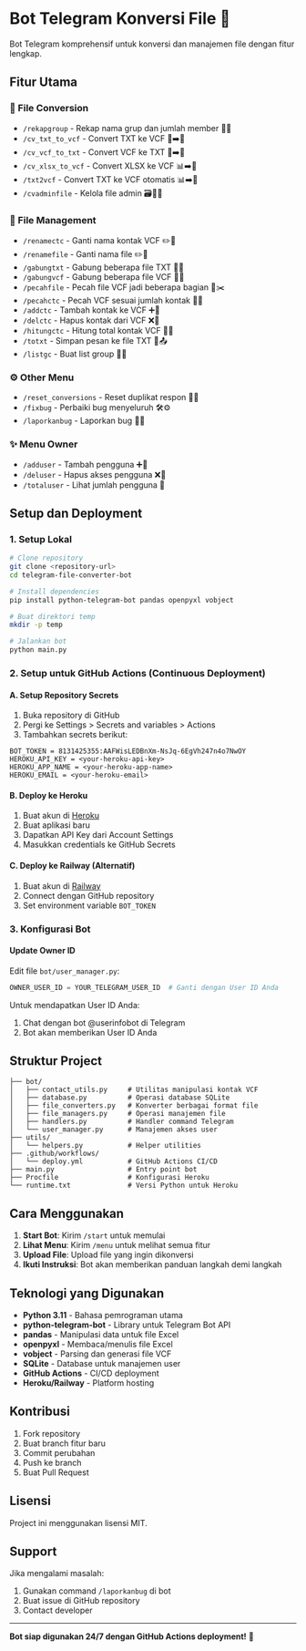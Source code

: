 # Bot Telegram Konversi File 🤖

Bot Telegram komprehensif untuk konversi dan manajemen file dengan fitur lengkap.

## Fitur Utama

### 🔄 File Conversion
- `/rekapgroup` - Rekap nama grup dan jumlah member 📸👥
- `/cv_txt_to_vcf` - Convert TXT ke VCF 📄➡️📇
- `/cv_vcf_to_txt` - Convert VCF ke TXT 📇➡️📄
- `/cv_xlsx_to_vcf` - Convert XLSX ke VCF 📊➡️📇
- `/txt2vcf` - Convert TXT ke VCF otomatis 📊➡️📇
- `/cvadminfile` - Kelola file admin 🗃️👩‍💼

### 📁 File Management
- `/renamectc` - Ganti nama kontak VCF ✏️📇
- `/renamefile` - Ganti nama file ✏️📝
- `/gabungtxt` - Gabung beberapa file TXT 📄🔗
- `/gabungvcf` - Gabung beberapa file VCF 📄🔗
- `/pecahfile` - Pecah file VCF jadi beberapa bagian 📂✂️
- `/pecahctc` - Pecah VCF sesuai jumlah kontak 📇➗
- `/addctc` - Tambah kontak ke VCF ➕📇
- `/delctc` - Hapus kontak dari VCF ❌📇
- `/hitungctc` - Hitung total kontak VCF 🔢📇
- `/totxt` - Simpan pesan ke file TXT 📝📤
- `/listgc` - Buat list group 🔢📇

### ⚙️ Other Menu
- `/reset_conversions` - Reset duplikat respon 🔧🔄
- `/fixbug` - Perbaiki bug menyeluruh 🛠️⚙️
- `/laporkanbug` - Laporkan bug 🐞📝

### ✨ Menu Owner
- `/adduser` - Tambah pengguna ➕👤
- `/deluser` - Hapus akses pengguna ❌👤
- `/totaluser` - Lihat jumlah pengguna 👀

## Setup dan Deployment

### 1. Setup Lokal

```bash
# Clone repository
git clone <repository-url>
cd telegram-file-converter-bot

# Install dependencies
pip install python-telegram-bot pandas openpyxl vobject

# Buat direktori temp
mkdir -p temp

# Jalankan bot
python main.py
```

### 2. Setup untuk GitHub Actions (Continuous Deployment)

#### A. Setup Repository Secrets

1. Buka repository di GitHub
2. Pergi ke Settings > Secrets and variables > Actions
3. Tambahkan secrets berikut:

```
BOT_TOKEN = 8131425355:AAFWisLEDBnXm-NsJq-6EgVh247n4o7NwOY
HEROKU_API_KEY = <your-heroku-api-key>
HEROKU_APP_NAME = <your-heroku-app-name>
HEROKU_EMAIL = <your-heroku-email>
```

#### B. Deploy ke Heroku

1. Buat akun di [Heroku](https://heroku.com)
2. Buat aplikasi baru
3. Dapatkan API Key dari Account Settings
4. Masukkan credentials ke GitHub Secrets

#### C. Deploy ke Railway (Alternatif)

1. Buat akun di [Railway](https://railway.app)
2. Connect dengan GitHub repository
3. Set environment variable `BOT_TOKEN`

### 3. Konfigurasi Bot

#### Update Owner ID
Edit file `bot/user_manager.py`:
```python
OWNER_USER_ID = YOUR_TELEGRAM_USER_ID  # Ganti dengan User ID Anda
```

Untuk mendapatkan User ID Anda:
1. Chat dengan bot @userinfobot di Telegram
2. Bot akan memberikan User ID Anda

## Struktur Project

```
├── bot/
│   ├── contact_utils.py     # Utilitas manipulasi kontak VCF
│   ├── database.py          # Operasi database SQLite
│   ├── file_converters.py   # Konverter berbagai format file
│   ├── file_managers.py     # Operasi manajemen file
│   ├── handlers.py          # Handler command Telegram
│   └── user_manager.py      # Manajemen akses user
├── utils/
│   └── helpers.py           # Helper utilities
├── .github/workflows/
│   └── deploy.yml           # GitHub Actions CI/CD
├── main.py                  # Entry point bot
├── Procfile                 # Konfigurasi Heroku
└── runtime.txt              # Versi Python untuk Heroku
```

## Cara Menggunakan

1. **Start Bot**: Kirim `/start` untuk memulai
2. **Lihat Menu**: Kirim `/menu` untuk melihat semua fitur
3. **Upload File**: Upload file yang ingin dikonversi
4. **Ikuti Instruksi**: Bot akan memberikan panduan langkah demi langkah

## Teknologi yang Digunakan

- **Python 3.11** - Bahasa pemrograman utama
- **python-telegram-bot** - Library untuk Telegram Bot API
- **pandas** - Manipulasi data untuk file Excel
- **openpyxl** - Membaca/menulis file Excel
- **vobject** - Parsing dan generasi file VCF
- **SQLite** - Database untuk manajemen user
- **GitHub Actions** - CI/CD deployment
- **Heroku/Railway** - Platform hosting

## Kontribusi

1. Fork repository
2. Buat branch fitur baru
3. Commit perubahan
4. Push ke branch
5. Buat Pull Request

## Lisensi

Project ini menggunakan lisensi MIT.

## Support

Jika mengalami masalah:
1. Gunakan command `/laporkanbug` di bot
2. Buat issue di GitHub repository
3. Contact developer

---

**Bot siap digunakan 24/7 dengan GitHub Actions deployment!** 🚀